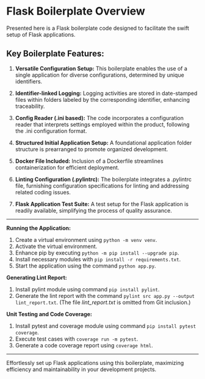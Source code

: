 # Flask Boilerplate Overview

Presented here is a Flask boilerplate code designed to facilitate the swift setup of Flask applications.

## Key Boilerplate Features:

1. **Versatile Configuration Setup:** This boilerplate enables the use of a single application for diverse configurations, determined by unique identifiers.

2. **Identifier-linked Logging:** Logging activities are stored in date-stamped files within folders labeled by the corresponding identifier, enhancing traceability.

3. **Config Reader (.ini based):** The code incorporates a configuration reader that interprets settings employed within the product, following the .ini configuration format.

4. **Structured Initial Application Setup:** A foundational application folder structure is prearranged to promote organized development.

5. **Docker File Included:** Inclusion of a Dockerfile streamlines containerization for efficient deployment.

6. **Linting Configuration (.pylintrc):** The boilerplate integrates a .pylintrc file, furnishing configuration specifications for linting and addressing related coding issues.

7. **Flask Application Test Suite:** A test setup for the Flask application is readily available, simplifying the process of quality assurance.

---

**Running the Application:**

1. Create a virtual environment using `python -m venv venv`.
2. Activate the virtual environment.
3. Enhance pip by executing `python -m pip install --upgrade pip`.
4. Install necessary modules with `pip install -r requirements.txt`.
5. Start the application using the command `python app.py`.

**Generating Lint Report:**

1. Install pylint module using command `pip install pylint`.
2. Generate the lint report with the command `pylint src app.py --output lint_report.txt`. (The file *lint_report.txt*  is omitted from Git inclusion.)

**Unit Testing and Code Coverage:**

1. Install pytest and coverage module using command `pip install pytest coverage`.
2. Execute test cases with `coverage run -m pytest`.
3. Generate a code coverage report using `coverage html`.

---

Effortlessly set up Flask applications using this boilerplate, maximizing efficiency and maintainability in your development projects.